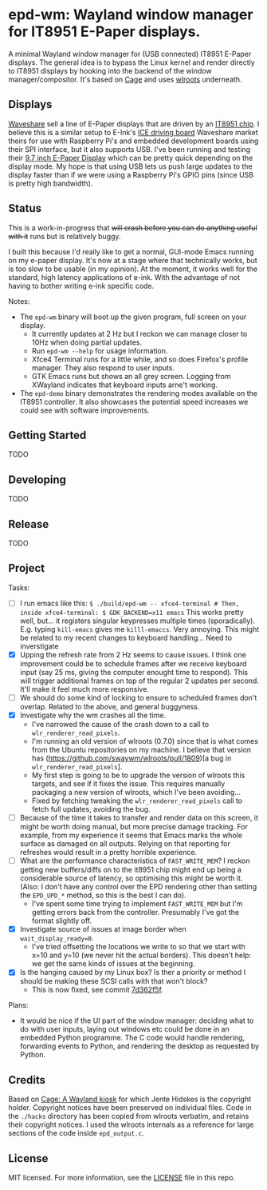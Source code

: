 # epd-wm: Wayland window manager for IT8951 E-Paper displays.

A minimal Wayland window manager for (USB connected) IT8951 E-Paper
displays. The general idea is to bypass the Linux kernel and render
directly to IT8951 displays by hooking into the backend of the window
manager/compositor. It's based on
[Cage](https://hjdskes.nl/projects/cage) and uses
[wlroots](https://github.com/swaywm/wlroots) underneath.

## Displays

[Waveshare](https://www.waveshare.com/) sell a line of E-Paper
displays that are driven by an [IT8951
chip](http://www.ite.com.tw/en/product/view?mid=95).  I believe this
is a similar setup to E-Ink's [ICE driving
board](https://shopkits.eink.com/product/ice-driving-board/) Waveshare
market theirs for use with Raspberry Pi's and embedded development
boards using their SPI interface, but it also supports USB.  I've been
running and testing their [9.7 inch E-Paper
Display](https://www.waveshare.com/9.7inch-e-paper-hat.htm) which can
be pretty quick depending on the display mode. My hope is that using
USB lets us push large updates to the display faster than if we were
using a Raspberry Pi's GPIO pins (since USB is pretty high bandwidth).

## Status
This is a work-in-progress that ~~will crash before you can do anything
useful with it~~ runs but is relatively buggy.

I built this because I'd really like to get a normal, GUI-mode Emacs
running on my e-paper display. It's now at a stage where that
technically works, but is too slow to be usable (in my opinion). At
the moment, it works well for the standard, high latency applications
of e-ink. With the advantage of not having to bother writing e-ink
specific code.

Notes:
  - The `epd-wm` binary will boot up the given program, full screen on your display.
      - It currently updates at 2 Hz but I reckon we can manage closer to 10Hz when doing partial updates.
      - Run `epd-wm --help` for usage information.
      - Xfce4 Terminal runs for a little while, and so does Firefox's
      profile manager. They also respond to user inputs.
      - GTK Emacs runs but shows an all grey screen. Logging from
      XWayland indicates that keyboard inputs arne't working.
  - The `epd-demo` binary demonstrates the rendering modes available on the
    IT8951 controller. It also showcases the potential speed increases
    we could see with software improvements.

## Getting Started
TODO

## Developing
TODO

## Release
TODO

## Project

Tasks:

  - [ ] I run emacs like this: 
        ```
        $ ./build/epd-wm -- xfce4-terminal
        # Then, inside xfce4-terminal:
        $ GDK_BACKEND=x11 emacs
        ```
        This works pretty well, but... it registers singular keypresses multiple times (sporadically). E.g. typing `kill-emacs` gives me `killl-emaccs`. Very annoying. This might be related to my recent changes to keyboard handling... Need to inverstigate
  - [x] Upping the refresh rate from 2 Hz seems to cause issues. I
        think one improvement could be to schedule frames after we
        receive keyboard input (say 25 ms, giving the computer
        enought time to respond). This will trigger additional frames
        on top of the regular 2 updates per second. It'll make it feel
        much more responsive.
  - [ ] We should do some kind of locking to ensure to scheduled
        frames don't overlap. Related to the above, and general
        buggyness.
  - [x] Investigate why the wm crashes all the time.
     - I've narrowed the cause of the crash down to a call to `wlr_renderer_read_pixels`. 
     - I'm running an old version of wlroots (0.7.0) since that is what comes from the 
       Ubuntu repositories on my machine. I believe that version has 
       (https://github.com/swaywm/wlroots/pull/1809)[a bug in  `wlr_renderer_read_pixels`].
     - My first step is going to be to upgrade the version of wlroots this targets, and 
       see if it fixes the issue. This requires manually packaging a new version of wlroots,
       which I've been avoiding...
     - Fixed by fetching tweaking the `wlr_renderer_read_pixels` call
       to fetch full updates, avoiding the bug.
  - [ ] Because of the time it takes to transfer and render data on this screen, it might be
       worth doing manual, but more precise damage tracking. For example, from my experience
       it seems that Emacs marks the whole surface as damaged on all outputs. Relying on that
       reporting for refreshes would result in a pretty horrible experience.
  - [ ] What are the performance characteristics of `FAST_WRITE_MEM`?
        I reckon getting new buffers/diffs on to the it8951
        chip might end up being a considerable source of latency, so
        optimising this might be worth it. (Also: I don't have any
        control over the EPD rendering other than setting the
        `EPD_UPD_*` method, so this is the best I can do).
    - I've spent some time trying to implement `FAST_WRITE_MEM` but I'm 
      getting errors back from the controller. Presumably I've got the 
      format slightly off.
  - [x] Investigate source of issues at image border when `wait_display_ready=0`.
    - I've tried offsetting the locations we write to so that we start
      with x=10 and y=10 (we never hit the actual borders). This
      doesn't help: we get the same kinds of issues at the beginning.
  - [x] Is the hanging caused by my Linux box? Is ther a priority or
        method I should be making these SCSI calls with that won't
        block?
    - This is now fixed, see commit [7d362f5f](https://github.com/dj311/epd-wm/commit/7d362f5f686b1d6541910843c60f21bc284532e2).
      

Plans:

  - It would be nice if the UI part of the window manager: deciding
    what to do with user inputs, laying out windows etc could be done
    in an embedded Python programme. The C code would handle
    rendering, forwarding events to Python, and rendering the desktop
    as requested by Python.

## Credits
Based on [Cage: A Wayland kiosk](https://github.com/Hjdskes/cage) for which Jente Hidskes is the copyright holder. Copyright notices have been preserved on individual files. Code in the `./hacks` directory has been copied from wlroots verbatim, and retains their copyright notices. I used the wlroots internals as a reference for large sections of the code inside `epd_output.c`.

## License
MIT licensed. For more information, see the [LICENSE](./LICENSE) file in this repo.
